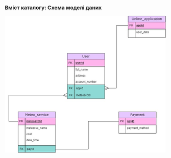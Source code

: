 ### Вміст каталогу: Схема моделі даних

![](https://github.com/oleksandrblazhko/ai-212-leventij/blob/Laboratory_Work_5/2-SoftwareDesign/2.3-DataModel/DataModelDiagram.jpg?raw=true)
